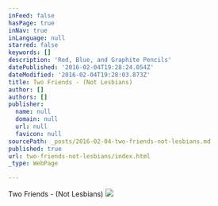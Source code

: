 ```yaml
---
inFeed: false
hasPage: true
inNav: true
inLanguage: null
starred: false
keywords: []
description: 'Red, Blue, and Graphite Pencils'
datePublished: '2016-02-04T19:28:24.054Z'
dateModified: '2016-02-04T19:28:03.873Z'
title: Two Friends - (Not Lesbians)
author: []
authors: []
publisher:
  name: null
  domain: null
  url: null
  favicon: null
sourcePath: _posts/2016-02-04-two-friends-not-lesbians.md
published: true
url: two-friends-not-lesbians/index.html
_type: WebPage

---
```

Two Friends - (Not Lesbians)
![](https://the-grid-user-content.s3-us-west-2.amazonaws.com/f74d25e4-f583-4960-82cd-8ccf5492cf52.jpg)